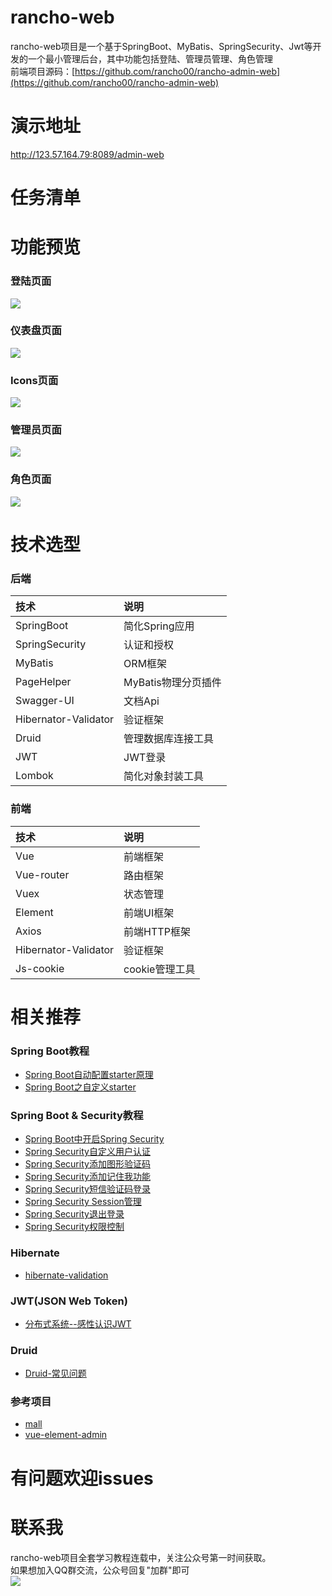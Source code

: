 # rancho-web
  rancho-web项目是一个基于SpringBoot、MyBatis、SpringSecurity、Jwt等开发的一个最小管理后台，其中功能包括登陆、管理员管理、角色管理<br>
  前端项目源码：[https://github.com/rancho00/rancho-admin-web](https://github.com/rancho00/rancho-admin-web)
# 演示地址
  http://123.57.164.79:8089/admin-web
# 任务清单
# 功能预览
### 登陆页面
![](https://github.com/rancho00/rancho-web/blob/master/document/resource/login.png)
### 仪表盘页面
![](https://github.com/rancho00/rancho-web/blob/master/document/resource/dashboard.png)
### Icons页面
![](https://github.com/rancho00/rancho-web/blob/master/document/resource/icons.jpg)
### 管理员页面
![](https://github.com/rancho00/rancho-web/blob/master/document/resource/admin.png)
### 角色页面
![](https://github.com/rancho00/rancho-web/blob/master/document/resource/role.png)
# 技术选型
### 后端
|技术|说明|
|:---|:---|
|SpringBoot|简化Spring应用|
|SpringSecurity|认证和授权|
|MyBatis|ORM框架|
|PageHelper|MyBatis物理分页插件|
|Swagger-UI|文档Api|
|Hibernator-Validator|验证框架|
|Druid|管理数据库连接工具|
|JWT|JWT登录|
|Lombok|简化对象封装工具|
### 前端
|技术|说明|
|:---|:---|
|Vue|前端框架|
|Vue-router|路由框架|
|Vuex|状态管理|
|Element|前端UI框架|
|Axios|前端HTTP框架|
|Hibernator-Validator|验证框架|
|Js-cookie|cookie管理工具|
# 相关推荐
### Spring Boot教程
* [Spring Boot自动配置starter原理](https://mp.weixin.qq.com/s/P-I21C9w3BSOZe982ocepg)
* [Spring Boot之自定义starter](https://mp.weixin.qq.com/s/FRCv6_-5Q0DyjFr-u9MQQw)
### Spring Boot & Security教程
* [Spring Boot中开启Spring Security](https://mrbird.cc/Spring-Boot&Spring-Security.html)
* [Spring Security自定义用户认证](https://mrbird.cc/Spring-Security-Authentication.html)
* [Spring Security添加图形验证码](https://mrbird.cc/Spring-Security-ValidateCode.html)
* [Spring Security添加记住我功能](https://mrbird.cc/Spring-Security-RememberMe.html)
* [Spring Security短信验证码登录](https://mrbird.cc/Spring-Security-SmsCode.html)
* [Spring Security Session管理](https://mrbird.cc/Spring-Security-Session-Manage.html)
* [Spring Security退出登录](https://mrbird.cc/Spring-Security-logout.html)
* [Spring Security权限控制](https://mrbird.cc/Spring-Security-Permission.html)
### Hibernate
* [hibernate-validation](https://blog.csdn.net/weixin_43549578/article/details/90242559l)
### JWT(JSON Web Token)
* [分布式系统--感性认识JWT](https://blog.tengshe789.tech/2018/12/02/%E6%84%9F%E6%80%A7%E8%AE%A4%E8%AF%86jwt/)
### Druid
* [Druid-常见问题](https://github.com/alibaba/druid/wiki/%E5%B8%B8%E8%A7%81%E9%97%AE%E9%A2%98)
### 参考项目
* [mall](https://github.com/macrozheng/mall)
* [vue-element-admin](https://github.com/PanJiaChen/vue-element-admin)
# 有问题欢迎issues
# 联系我
  rancho-web项目全套学习教程连载中，关注公众号第一时间获取。<br>
  如果想加入QQ群交流，公众号回复"加群"即可<br>
  ![](https://github.com/rancho00/rancho-web/blob/master/document/resource/8cm.jpg)
